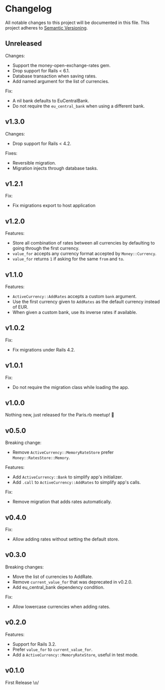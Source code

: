# Changelog

All notable changes to this project will be documented in this file.
This project adheres to [Semantic Versioning].

## Unreleased

Changes:
- Support the money-open-exchange-rates gem.
- Drop support for Rails < 6.1.
- Database transaction when saving rates.
- Add named argument for the list of currencies.

Fix:
- A nil bank defaults to EuCentralBank.
- Do not require the `eu_central_bank` when using a different bank.

## v1.3.0

Changes:
- Drop support for Rails < 4.2.

Fixes:
- Reversible migration.
- Migration injects through database tasks.

## v1.2.1

Fix:
- Fix migrations export to host application

## v1.2.0

Features:
- Store all combination of rates between all currencies by defaulting to going
  through the first currency.
- `value_for` accepts any currency format accepted by `Money::Currency`.
- `value_for` returns `1` if asking for the same `from` and `to`.

## v1.1.0

Features:
- `ActiveCurrency::AddRates` accepts a custom `bank` argument.
- Use the first currency given to `AddRates` as the default currency instead of
  EUR.
- When given a custom bank, use its inverse rates if available.

## v1.0.2

Fix:
- Fix migrations under Rails 4.2.

## v1.0.1

Fix:
- Do not require the migration class while loading the app.

## v1.0.0

Nothing new, just released for the Paris.rb meetup! 🎉

## v0.5.0

Breaking change:
- Remove `ActiveCurrency::MemoryRateStore` prefer `Money::RatesStore::Memory`.

Features:
- Add `ActiveCurrency::Bank` to simplify app's initializer.
- Add `.call` to `ActiveCurrency::AddRates` to simplify app's calls.

Fix:
- Remove migration that adds rates automatically.

## v0.4.0

Fix:
- Allow adding rates without setting the default store.

## v0.3.0

Breaking changes:
- Move the list of currencies to AddRate.
- Remove `current_value_for` that was deprecated in v0.2.0.
- Add eu_central_bank dependency condition.

Fix:
- Allow lowercase currencies when adding rates.

## v0.2.0

Features:
- Support for Rails 3.2.
- Prefer `value_for` to `current_value_for`.
- Add a `ActiveCurrency::MemoryRateStore`, useful in test mode.

## v0.1.0

First Release \o/

[Semantic Versioning]: https://semver.org/spec/v2.0.0.html
